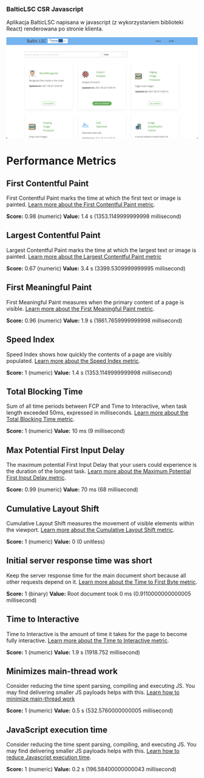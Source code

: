 ### BalticLSC CSR Javascript

Aplikacja BalticLSC napisana w javascript (z wykorzystaniem biblioteki React) renderowana po stronie klienta.

![App store](./public/app-store.png?raw=true "App store")

# Performance Metrics

## First Contentful Paint

First Contentful Paint marks the time at which the first text or image is painted. [Learn more about the First Contentful Paint metric](https://developer.chrome.com/docs/lighthouse/performance/first-contentful-paint/).

**Score:** 0.98 (numeric)
**Value:** 1.4 s (1353.1149999999998 millisecond)

## Largest Contentful Paint

Largest Contentful Paint marks the time at which the largest text or image is painted. [Learn more about the Largest Contentful Paint metric](https://developer.chrome.com/docs/lighthouse/performance/lighthouse-largest-contentful-paint/)

**Score:** 0.67 (numeric)
**Value:** 3.4 s (3399.5309999999995 millisecond)

## First Meaningful Paint

First Meaningful Paint measures when the primary content of a page is visible. [Learn more about the First Meaningful Paint metric](https://developer.chrome.com/docs/lighthouse/performance/first-meaningful-paint/).

**Score:** 0.96 (numeric)
**Value:** 1.9 s (1861.7659999999998 millisecond)

## Speed Index

Speed Index shows how quickly the contents of a page are visibly populated. [Learn more about the Speed Index metric](https://developer.chrome.com/docs/lighthouse/performance/speed-index/).

**Score:** 1 (numeric)
**Value:** 1.4 s (1353.1149999999998 millisecond)

## Total Blocking Time

Sum of all time periods between FCP and Time to Interactive, when task length exceeded 50ms, expressed in milliseconds. [Learn more about the Total Blocking Time metric](https://developer.chrome.com/docs/lighthouse/performance/lighthouse-total-blocking-time/).

**Score:** 1 (numeric)
**Value:** 10 ms (9 millisecond)

## Max Potential First Input Delay

The maximum potential First Input Delay that your users could experience is the duration of the longest task. [Learn more about the Maximum Potential First Input Delay metric](https://developer.chrome.com/docs/lighthouse/performance/lighthouse-max-potential-fid/).

**Score:** 0.99 (numeric)
**Value:** 70 ms (68 millisecond)

## Cumulative Layout Shift

Cumulative Layout Shift measures the movement of visible elements within the viewport. [Learn more about the Cumulative Layout Shift metric](https://web.dev/cls/).

**Score:** 1 (numeric)
**Value:** 0 (0 unitless)

## Initial server response time was short

Keep the server response time for the main document short because all other requests depend on it. [Learn more about the Time to First Byte metric](https://developer.chrome.com/docs/lighthouse/performance/time-to-first-byte/).

**Score:** 1 (binary)
**Value:** Root document took 0 ms (0.9110000000000005 millisecond)

## Time to Interactive

Time to Interactive is the amount of time it takes for the page to become fully interactive. [Learn more about the Time to Interactive metric](https://developer.chrome.com/docs/lighthouse/performance/interactive/).

**Score:** 1 (numeric)
**Value:** 1.9 s (1918.752 millisecond)

## Minimizes main-thread work

Consider reducing the time spent parsing, compiling and executing JS. You may find delivering smaller JS payloads helps with this. [Learn how to minimize main-thread work](https://developer.chrome.com/docs/lighthouse/performance/mainthread-work-breakdown/)

**Score:** 1 (numeric)
**Value:** 0.5 s (532.5760000000005 millisecond)

## JavaScript execution time

Consider reducing the time spent parsing, compiling, and executing JS. You may find delivering smaller JS payloads helps with this. [Learn how to reduce Javascript execution time](https://developer.chrome.com/docs/lighthouse/performance/bootup-time/).

**Score:** 1 (numeric)
**Value:** 0.2 s (196.58400000000043 millisecond)

